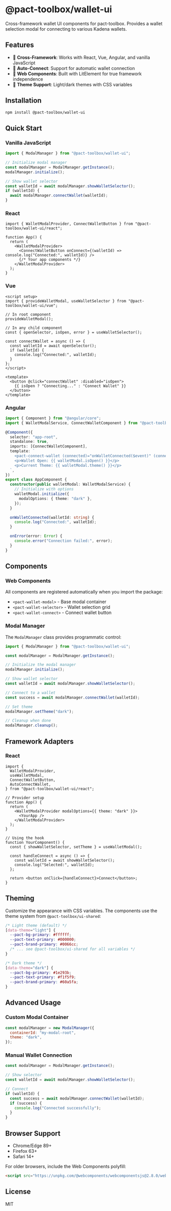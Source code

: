 # @pact-toolbox/wallet-ui

Cross-framework wallet UI components for pact-toolbox. Provides a wallet selection modal for connecting to various Kadena wallets.

## Features

- 🎨 **Cross-Framework**: Works with React, Vue, Angular, and vanilla JavaScript
- 🔌 **Auto-Connect**: Support for automatic wallet connection
- 🎯 **Web Components**: Built with LitElement for true framework independence
- 🌙 **Theme Support**: Light/dark themes with CSS variables

## Installation

```bash
npm install @pact-toolbox/wallet-ui
```

## Quick Start

### Vanilla JavaScript

```javascript
import { ModalManager } from "@pact-toolbox/wallet-ui";

// Initialize modal manager
const modalManager = ModalManager.getInstance();
modalManager.initialize();

// Show wallet selector
const walletId = await modalManager.showWalletSelector();
if (walletId) {
  await modalManager.connectWallet(walletId);
}
```

### React

```tsx
import { WalletModalProvider, ConnectWalletButton } from "@pact-toolbox/wallet-ui/react";

function App() {
  return (
    <WalletModalProvider>
      <ConnectWalletButton onConnect={(walletId) => console.log("Connected:", walletId)} />
      {/* Your app components */}
    </WalletModalProvider>
  );
}
```

### Vue

```vue
<script setup>
import { provideWalletModal, useWalletSelector } from "@pact-toolbox/wallet-ui/vue";

// In root component
provideWalletModal();

// In any child component
const { openSelector, isOpen, error } = useWalletSelector();

const connectWallet = async () => {
  const walletId = await openSelector();
  if (walletId) {
    console.log("Connected:", walletId);
  }
};
</script>

<template>
  <button @click="connectWallet" :disabled="isOpen">
    {{ isOpen ? "Connecting..." : "Connect Wallet" }}
  </button>
</template>
```

### Angular

```typescript
import { Component } from "@angular/core";
import { WalletModalService, ConnectWalletComponent } from "@pact-toolbox/wallet-ui/angular";

@Component({
  selector: "app-root",
  standalone: true,
  imports: [ConnectWalletComponent],
  template: `
    <pact-connect-wallet (connected)="onWalletConnected($event)" (connectionError)="onError($event)" />
    <p>Wallet Open: {{ walletModal.isOpen() }}</p>
    <p>Current Theme: {{ walletModal.theme() }}</p>
  `,
})
export class AppComponent {
  constructor(public walletModal: WalletModalService) {
    // Initialize with options
    walletModal.initialize({
      modalOptions: { theme: "dark" },
    });
  }

  onWalletConnected(walletId: string) {
    console.log("Connected:", walletId);
  }

  onError(error: Error) {
    console.error("Connection failed:", error);
  }
}
```

## Components

### Web Components

All components are registered automatically when you import the package:

- `<pact-wallet-modal>` - Base modal container
- `<pact-wallet-selector>` - Wallet selection grid
- `<pact-wallet-connect>` - Connect wallet button

### Modal Manager

The `ModalManager` class provides programmatic control:

```javascript
import { ModalManager } from "@pact-toolbox/wallet-ui";

const modalManager = ModalManager.getInstance();

// Initialize the modal manager
modalManager.initialize();

// Show wallet selector
const walletId = await modalManager.showWalletSelector();

// Connect to a wallet
const success = await modalManager.connectWallet(walletId);

// Set theme
modalManager.setTheme("dark");

// Cleanup when done
modalManager.cleanup();
```

## Framework Adapters

### React

```tsx
import {
  WalletModalProvider,
  useWalletModal,
  ConnectWalletButton,
  AutoConnectWallet,
} from "@pact-toolbox/wallet-ui/react";

// Provider setup
function App() {
  return (
    <WalletModalProvider modalOptions={{ theme: "dark" }}>
      <YourApp />
    </WalletModalProvider>
  );
}

// Using the hook
function YourComponent() {
  const { showWalletSelector, setTheme } = useWalletModal();

  const handleConnect = async () => {
    const walletId = await showWalletSelector();
    console.log("Selected:", walletId);
  };

  return <button onClick={handleConnect}>Connect</button>;
}
```

## Theming

Customize the appearance with CSS variables. The components use the theme system from `@pact-toolbox/ui-shared`:

```css
/* Light theme (default) */
[data-theme="light"] {
  --pact-bg-primary: #ffffff;
  --pact-text-primary: #000000;
  --pact-brand-primary: #0066cc;
  /* ... see @pact-toolbox/ui-shared for all variables */
}

/* Dark theme */
[data-theme="dark"] {
  --pact-bg-primary: #1e293b;
  --pact-text-primary: #f1f5f9;
  --pact-brand-primary: #60a5fa;
}
```

## Advanced Usage

### Custom Modal Container

```javascript
const modalManager = new ModalManager({
  containerId: "my-modal-root",
  theme: "dark",
});
```

### Manual Wallet Connection

```javascript
const modalManager = ModalManager.getInstance();

// Show selector
const walletId = await modalManager.showWalletSelector();

// Connect
if (walletId) {
  const success = await modalManager.connectWallet(walletId);
  if (success) {
    console.log("Connected successfully");
  }
}
```

## Browser Support

- Chrome/Edge 89+
- Firefox 63+
- Safari 14+

For older browsers, include the Web Components polyfill:

```html
<script src="https://unpkg.com/@webcomponents/webcomponentsjs@2.8.0/webcomponents-loader.js"></script>
```

## License

MIT
